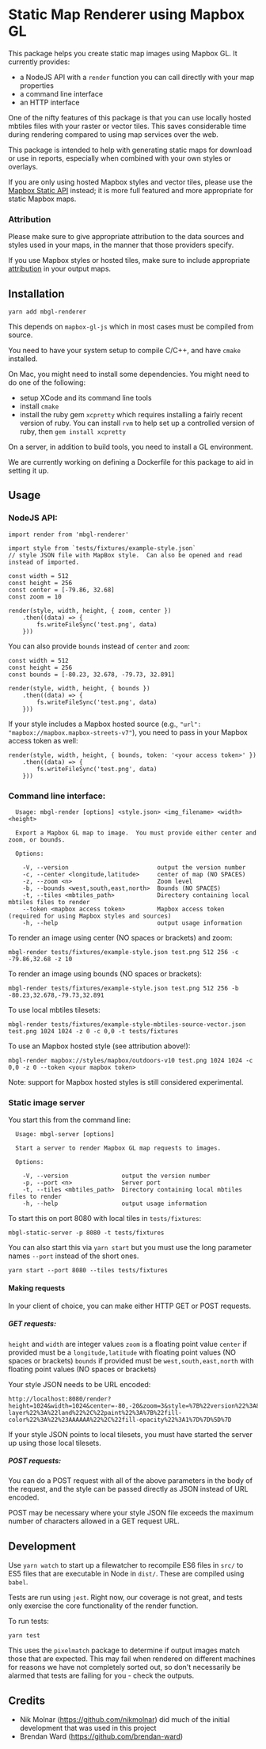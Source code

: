 # Static Map Renderer using Mapbox GL

This package helps you create static map images using Mapbox GL. It currently provides:

-   a NodeJS API with a `render` function you can call directly with your map properties
-   a command line interface
-   an HTTP interface

One of the nifty features of this package is that you can use locally hosted mbtiles files
with your raster or vector tiles. This saves considerable time during rendering compared
to using map services over the web.

This package is intended to help with generating static maps for download or use in reports,
especially when combined with your own styles or overlays.

If you are only using hosted Mapbox styles and vector tiles, please use the [Mapbox Static API](https://www.mapbox.com/api-documentation/#static) instead; it is more full featured and more
appropriate for static Mapbox maps.

### Attribution

Please make sure to give appropriate attribution to the data sources and styles used in your maps,
in the manner that those providers specify.

If you use Mapbox styles or hosted tiles, make sure to include appropriate [attribution](https://www.mapbox.com/help/how-attribution-works/) in your output maps.

## Installation

`yarn add mbgl-renderer`

This depends on `mapbox-gl-js` which in most cases must be compiled from source.

You need to have your system setup to compile C/C++, and have `cmake` installed.

On Mac, you might need to install some dependencies. You might need to do one of the following:

-   setup XCode and its command line tools
-   install `cmake`
-   install the ruby gem `xcpretty` which requires installing a fairly recent version of ruby. You can install `rvm` to help set up a controlled version of ruby, then `gem install xcpretty`

On a server, in addition to build tools, you need to install a GL environment.

We are currently working on defining a Dockerfile for this package to aid in setting it up.

## Usage

### NodeJS API:

```
import render from 'mbgl-renderer'

import style from `tests/fixtures/example-style.json`
// style JSON file with MapBox style.  Can also be opened and read instead of imported.

const width = 512
const height = 256
const center = [-79.86, 32.68]
const zoom = 10

render(style, width, height, { zoom, center })
    .then((data) => {
        fs.writeFileSync('test.png', data)
    }))
```

You can also provide `bounds` instead of `center` and `zoom`:

```
const width = 512
const height = 256
const bounds = [-80.23, 32.678, -79.73, 32.891]

render(style, width, height, { bounds })
    .then((data) => {
        fs.writeFileSync('test.png', data)
    }))
```

If your style includes a Mapbox hosted source (e.g., `"url": "mapbox://mapbox.mapbox-streets-v7"`),
you need to pass in your Mapbox access token as well:
```
render(style, width, height, { bounds, token: '<your access token>' })
    .then((data) => {
        fs.writeFileSync('test.png', data)
    }))
```



### Command line interface:

```
  Usage: mbgl-render [options] <style.json> <img_filename> <width> <height>

  Export a Mapbox GL map to image.  You must provide either center and zoom, or bounds.

  Options:

    -V, --version                         output the version number
    -c, --center <longitude,latitude>     center of map (NO SPACES)
    -z, --zoom <n>                        Zoom level
    -b, --bounds <west,south,east,north>  Bounds (NO SPACES)
    -t, --tiles <mbtiles_path>            Directory containing local mbtiles files to render
    --token <mapbox access token>         Mapbox access token (required for using Mapbox styles and sources)
    -h, --help                            output usage information
```

To render an image using center (NO spaces or brackets) and zoom:

```
mbgl-render tests/fixtures/example-style.json test.png 512 256 -c -79.86,32.68 -z 10
```

To render an image using bounds (NO spaces or brackets):

```
mbgl-render tests/fixtures/example-style.json test.png 512 256 -b -80.23,32.678,-79.73,32.891
```

To use local mbtiles tilesets:

```
mbgl-render tests/fixtures/example-style-mbtiles-source-vector.json test.png 1024 1024 -z 0 -c 0,0 -t tests/fixtures
```

To use an Mapbox hosted style (see attribution above!):

```
mbgl-render mapbox://styles/mapbox/outdoors-v10 test.png 1024 1024 -c 0,0 -z 0 --token <your mapbox token>
```

Note: support for Mapbox hosted styles is still considered experimental.

### Static image server

You start this from the command line:

```
  Usage: mbgl-server [options]

  Start a server to render Mapbox GL map requests to images.

  Options:

    -V, --version               output the version number
    -p, --port <n>              Server port
    -t, --tiles <mbtiles_path>  Directory containing local mbtiles files to render
    -h, --help                  output usage information
```

To start this on port 8080 with local tiles in `tests/fixtures`:

```
mbgl-static-server -p 8080 -t tests/fixtures
```

You can also start this via `yarn start` but you must use the long parameter names `--port` instead of the short ones.

```
yarn start --port 8080 --tiles tests/fixtures
```

#### Making requests

In your client of choice, you can make either HTTP GET or POST requests.

##### GET requests:

`height` and `width` are integer values
`zoom` is a floating point value
`center` if provided must be a `longitude,latitude` with floating point values (NO spaces or brackets)
`bounds` if provided must be `west,south,east,north` with floating point values (NO spaces or brackets)

Your style JSON needs to be URL encoded:

```
http://localhost:8080/render?height=1024&width=1024&center=-80,-20&zoom=3&style=%7B%22version%22%3A8%2C%22sources%22%3A%7B%22land%22%3A%7B%22type%22%3A%22vector%22%2C%22url%22%3A%22mbtiles%3A%2F%2Fland%22%2C%22tileSize%22%3A256%7D%7D%2C%22layers%22%3A%5B%7B%22id%22%3A%22land%22%2C%22type%22%3A%22fill%22%2C%22source%22%3A%22land%22%2C%22source-layer%22%3A%22land%22%2C%22paint%22%3A%7B%22fill-color%22%3A%22%23AAAAAA%22%2C%22fill-opacity%22%3A1%7D%7D%5D%7D
```

If your style JSON points to local tilesets, you must have started the server up using those local tilesets.

##### POST requests:

You can do a POST request with all of the above parameters in the body of the request, and the style can be passed directly as JSON instead of URL encoded.

POST may be necessary where your style JSON file exceeds the maximum number of characters allowed in a GET request URL.

## Development

Use `yarn watch` to start up a filewatcher to recompile ES6 files in `src/` to ES5 files that are executable in Node in `dist/`. These are compiled using `babel`.

Tests are run using `jest`. Right now, our coverage is not great, and tests only exercise the core functionality of the render function.

To run tests:

```
yarn test
```

This uses the `pixelmatch` package to determine if output images match those that are expected. This may fail when rendered on different machines for reasons we have not completely sorted out, so don't necessarily be alarmed that tests are failing for you - check the outputs.

## Credits

-   Nik Molnar (https://github.com/nikmolnar) did much of the initial development that was used in this project
-   Brendan Ward (https://github.com/brendan-ward)
